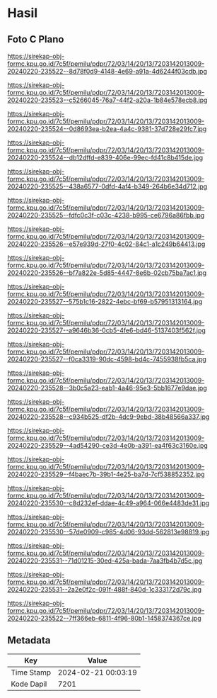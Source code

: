 # Hasil

## Foto C Plano

https://sirekap-obj-formc.kpu.go.id/7c5f/pemilu/pdpr/72/03/14/20/13/7203142013009-20240220-235522--8d78f0d9-4148-4e69-a91a-4d6244f03cdb.jpg

https://sirekap-obj-formc.kpu.go.id/7c5f/pemilu/pdpr/72/03/14/20/13/7203142013009-20240220-235523--c5266045-76a7-44f2-a20a-1b84e578ecb8.jpg

https://sirekap-obj-formc.kpu.go.id/7c5f/pemilu/pdpr/72/03/14/20/13/7203142013009-20240220-235524--0d8693ea-b2ea-4a4c-9381-37d728e29fc7.jpg

https://sirekap-obj-formc.kpu.go.id/7c5f/pemilu/pdpr/72/03/14/20/13/7203142013009-20240220-235524--db12dffd-e839-406e-99ec-fd41c8b415de.jpg

https://sirekap-obj-formc.kpu.go.id/7c5f/pemilu/pdpr/72/03/14/20/13/7203142013009-20240220-235525--438a6577-0dfd-4af4-b349-264b6e34d712.jpg

https://sirekap-obj-formc.kpu.go.id/7c5f/pemilu/pdpr/72/03/14/20/13/7203142013009-20240220-235525--fdfc0c3f-c03c-4238-b995-ce6796a86fbb.jpg

https://sirekap-obj-formc.kpu.go.id/7c5f/pemilu/pdpr/72/03/14/20/13/7203142013009-20240220-235526--e57e939d-27f0-4c02-84c1-a1c249b64413.jpg

https://sirekap-obj-formc.kpu.go.id/7c5f/pemilu/pdpr/72/03/14/20/13/7203142013009-20240220-235526--bf7a822e-5d85-4447-8e6b-02cb75ba7ac1.jpg

https://sirekap-obj-formc.kpu.go.id/7c5f/pemilu/pdpr/72/03/14/20/13/7203142013009-20240220-235527--575b1c16-2822-4ebc-bf69-b57951313164.jpg

https://sirekap-obj-formc.kpu.go.id/7c5f/pemilu/pdpr/72/03/14/20/13/7203142013009-20240220-235527--a9646b36-0cb5-4fe6-bd46-5137403f562f.jpg

https://sirekap-obj-formc.kpu.go.id/7c5f/pemilu/pdpr/72/03/14/20/13/7203142013009-20240220-235527--f0ca3319-90dc-4598-bd4c-7455938fb5ca.jpg

https://sirekap-obj-formc.kpu.go.id/7c5f/pemilu/pdpr/72/03/14/20/13/7203142013009-20240220-235528--3b0c5a23-eab1-4a46-95e3-5bb1677e9dae.jpg

https://sirekap-obj-formc.kpu.go.id/7c5f/pemilu/pdpr/72/03/14/20/13/7203142013009-20240220-235528--c934b525-df2b-4dc9-9ebd-38b48566a337.jpg

https://sirekap-obj-formc.kpu.go.id/7c5f/pemilu/pdpr/72/03/14/20/13/7203142013009-20240220-235529--4ad54290-ce3d-4e0b-a391-ea4f63c3160e.jpg

https://sirekap-obj-formc.kpu.go.id/7c5f/pemilu/pdpr/72/03/14/20/13/7203142013009-20240220-235529--f4baec7b-39b1-4e25-ba7d-7cf538852352.jpg

https://sirekap-obj-formc.kpu.go.id/7c5f/pemilu/pdpr/72/03/14/20/13/7203142013009-20240220-235530--c8d232ef-ddae-4c49-a964-066e4483de31.jpg

https://sirekap-obj-formc.kpu.go.id/7c5f/pemilu/pdpr/72/03/14/20/13/7203142013009-20240220-235530--57de0909-c985-4d06-93dd-562813e98819.jpg

https://sirekap-obj-formc.kpu.go.id/7c5f/pemilu/pdpr/72/03/14/20/13/7203142013009-20240220-235531--71d01215-30ed-425a-bada-7aa3fb4b7d5c.jpg

https://sirekap-obj-formc.kpu.go.id/7c5f/pemilu/pdpr/72/03/14/20/13/7203142013009-20240220-235531--2a2e0f2c-091f-488f-840d-1c333172d79c.jpg

https://sirekap-obj-formc.kpu.go.id/7c5f/pemilu/pdpr/72/03/14/20/13/7203142013009-20240220-235522--7ff366eb-6811-4f96-80b1-1458374367ce.jpg


## Metadata

| Key        | Value               |
| ---------- | ------------------- |
| Time Stamp | 2024-02-21 00:03:19 |
| Kode Dapil | 7201                |




